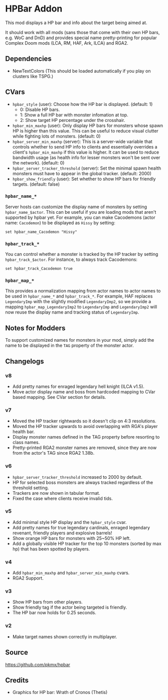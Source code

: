 # HPBar Addon

This mod displays a HP bar and info about the target being aimed at.

It should work with all mods (sans those that come with their own HP bars, e.g. WoC and DnD) and provides special name pretty-printing for popular Complex Doom mods (LCA, RM, HAF, Ark, ILCA) and RGA2.

## Dependencies

* NewTextColors (This should be loaded automatically if you play on clusters like TSPG.)

## CVars

* `hpbar_style` (user): Choose how the HP bar is displayed. (default: 1)
  * 0: Disable HP bars.
  * 1: Show a full HP bar with monster infomation at top.
  * 2: Show target HP percentage under the crosshair.
* `hpbar_min_maxhp` (user): Only display HP bars for monsters whose spawn HP is higher than this value. This can be useful to reduce visual clutter while fighting lots of monsters. (default: 0)
* `hpbar_server_min_maxhp` (server): This is a server-wide variable that controls whether to send HP info to clients and essentially overrides a client's `hpbar_min_maxhp` if this value is higher. It can be used to reduce bandwidth usage (as health info for lesser monsters won't be sent over the network). (default: 0)
* `hpbar_server_tracker_threshold` (server): Set the minimal spawn health monsters must have to appear in the global tracker. (default: 2000)
* `hpbar_show_friendly` (user): Set whether to show HP bars for friendly targets. (default: false)

### `hpbar_name_*`

Server hosts can customize the display name of monsters by setting `hpbar_name_$actor`. This can be useful if you are loading mods that aren't supported by hpbar yet. For example, you can make Cacodemons (actor name: `Cacodemon`) to be displayed as `Hissy` by setting:

```
set hpbar_name_Cacodemon "Hissy"
```

### `hpbar_track_*`

You can control whether a monster is tracked by the HP tracker by setting `hpbar_track_$actor`. For instance, to always track Cacodemons:

```
set hpbar_track_Cacodemon true
```

### `hpbar_map_*`

This provides a normalization mapping from actor names to actor names to be used in `hpbar_name_*` and `hpbar_track_*`. For example, HAF replaces `LegendaryImp` with the slightly modified `LegendaryImp2`, so we provide a mapping `hpbar_map_LegendaryImp2` to `LegendaryImp` and `LegendaryImp2` will now reuse the display name and tracking status of `LegendaryImp`.

## Notes for Modders

To support customized names for monsters in your mod, simply add the name to be displayed in the `TAG` property of the monster actor.

## Changelogs

### v8
* Add pretty names for enraged legendary hell knight (ILCA v1.5).
* Move actor display name and boss from hardcoded mapping to CVar based mapping. See CVar section for details.

### v7
* Moved the HP tracker rightwards so it doesn't clip on 4:3 resolutions.
* Moved the HP tracker upwards to avoid overlapping with RGA's player health bar.
* Display monster names defined in the TAG property before resorting to class names.
* Pretty-printed RGA2 monster names are removed, since they are now from the actor's TAG since RGA2 1.38b.

### v6
* `hpbar_server_tracker_threshold` increased to 2000 by default.
* HP for selected boss monsters are always tracked regardless of the threshold setting.
* Trackers are now shown in tabular format.
* Fixed the case where clients receive invalid tids.

### v5
* Add minimal style HP display and the `hpbar_style` cvar.
* Add pretty names for true legendary cardinals, enraged legendary revenant, friendly players and explosive barrels!
* Show orange HP bars for monsters with 25~50% HP left.
* Add a globally visible HP tracker for the top 10 monsters (sorted by max hp) that has been spotted by players.

### v4
* Add `hpbar_min_maxhp` and `hpbar_server_min_maxhp` cvars.
* RGA2 Support.

### v3
* Show HP bars from other players.
* Show friendly tag if the actor being targeted is friendly.
* The HP bar now holds for 0.25 seconds.

### v2
* Make target names shown correctly in multiplayer.

## Source

https://github.com/pkmx/hpbar

## Credits

* Graphics for HP bar: Wrath of Cronos (Thetis)
